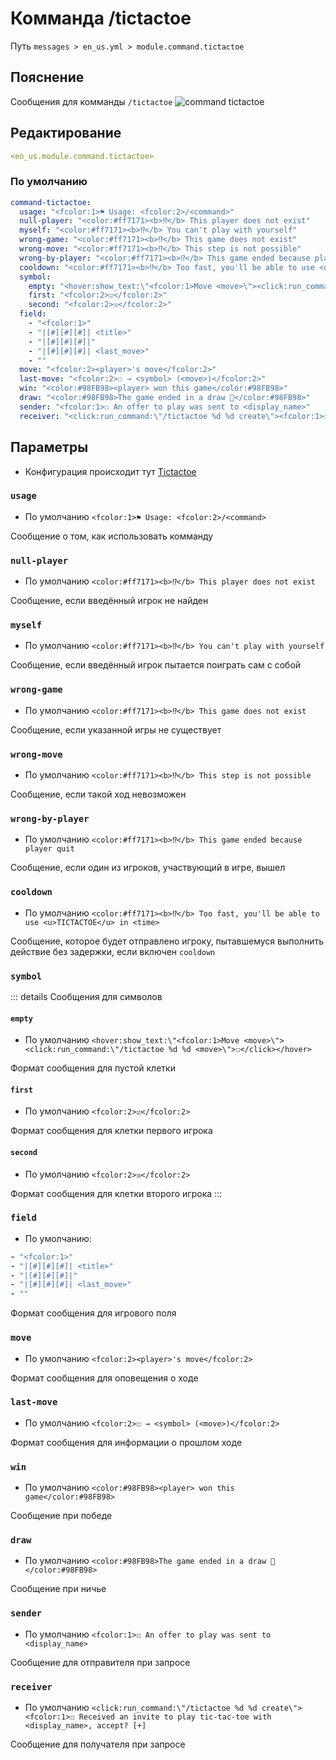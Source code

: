 # Комманда /tictactoe
Путь `messages > en_us.yml > module.command.tictactoe`

## Пояснение
Сообщения для комманды `/tictactoe`
![command tictactoe](/commandtictactoe.png)

## Редактирование
```yaml
<en_us.module.command.tictactoe>
```

### По умолчанию
```yaml
command-tictactoe:
  usage: "<fcolor:1>⚑ Usage: <fcolor:2>/<command>"
  null-player: "<color:#ff7171><b>⁉</b> This player does not exist"
  myself: "<color:#ff7171><b>⁉</b> You can't play with yourself"
  wrong-game: "<color:#ff7171><b>⁉</b> This game does not exist"
  wrong-move: "<color:#ff7171><b>⁉</b> This step is not possible"
  wrong-by-player: "<color:#ff7171><b>⁉</b> This game ended because player quit"
  cooldown: "<color:#ff7171><b>⁉</b> Too fast, you'll be able to use <u>TICTACTOE</u> in <time>"
  symbol:
    empty: "<hover:show_text:\"<fcolor:1>Move <move>\"><click:run_command:\"/tictactoe %d %d <move>\">☐</click></hover>"
    first: "<fcolor:2>☑</fcolor:2>"
    second: "<fcolor:2>☒</fcolor:2>"
  field:
    - "<fcolor:1>"
    - "|[#][#][#]| <title>"
    - "|[#][#][#]|"
    - "|[#][#][#]| <last_move>"
    - ""
  move: "<fcolor:2><player>'s move</fcolor:2>"
  last-move: "<fcolor:2>☐ → <symbol> (<move>)</fcolor:2>"
  win: "<color:#98FB98><player> won this game</color:#98FB98>"
  draw: "<color:#98FB98>The game ended in a draw 👬</color:#98FB98>"
  sender: "<fcolor:1>☐ An offer to play was sent to <display_name>"
  receiver: "<click:run_command:\"/tictactoe %d %d create\"><fcolor:1>☐ Received an invite to play tic-tac-toe with <display_name>, accept? [+]"
```

## Параметры

- Конфигурация происходит тут [Tictactoe](/ru/config/module/command/command-tictactoe/)

### `usage`
- По умолчанию `<fcolor:1>⚑ Usage: <fcolor:2>/<command>`

Сообщение о том, как использовать комманду

### `null-player`
- По умолчанию `<color:#ff7171><b>⁉</b> This player does not exist`

Сообщение, если введённый игрок не найден

### `myself`
- По умолчанию `<color:#ff7171><b>⁉</b> You can't play with yourself`

Сообщение, если введённый игрок пытается поиграть сам с собой

### `wrong-game`
- По умолчанию `<color:#ff7171><b>⁉</b> This game does not exist`

Сообщение, если указанной игры не существует

### `wrong-move`
- По умолчанию `<color:#ff7171><b>⁉</b> This step is not possible`

Сообщение, если такой ход невозможен

### `wrong-by-player`
- По умолчанию `<color:#ff7171><b>⁉</b> This game ended because player quit`

Сообщение, если один из игроков, участвующий в игре, вышел

### `cooldown`
- По умолчанию `<color:#ff7171><b>⁉</b> Too fast, you'll be able to use <u>TICTACTOE</u> in <time>`

Сообщение, которое будет отправлено игроку, пытавшемуся выполнить действие без задержки, если включен `cooldown`

### `symbol`

::: details Сообщения для символов
#### `empty`
- По умолчанию `<hover:show_text:\"<fcolor:1>Move <move>\"><click:run_command:\"/tictactoe %d %d <move>\">☐</click></hover>`

Формат сообщения для пустой клетки

#### `first`
- По умолчанию `<fcolor:2>☑</fcolor:2>`

Формат сообщения для клетки первого игрока

#### `second`
- По умолчанию `<fcolor:2>☒</fcolor:2>`

Формат сообщения для клетки второго игрока
:::

### `field`
- По умолчанию:
```yaml
- "<fcolor:1>"
- "|[#][#][#]| <title>"
- "|[#][#][#]|"
- "|[#][#][#]| <last_move>"
- ""
```

Формат сообщения для игрового поля

### `move`
- По умолчанию `<fcolor:2><player>'s move</fcolor:2>`

Формат сообщения для оповещения о ходе

### `last-move`
- По умолчанию `<fcolor:2>☐ → <symbol> (<move>)</fcolor:2>`

Формат сообщения для информации о прошлом ходе

### `win`
- По умолчанию `<color:#98FB98><player> won this game</color:#98FB98>`

Сообщение при победе

### `draw`
- По умолчанию `<color:#98FB98>The game ended in a draw 👬</color:#98FB98>`

Сообщение при ничье

### `sender`
- По умолчанию `<fcolor:1>☐ An offer to play was sent to <display_name>`

Сообщение для отправителя при запросе

### `receiver`
- По умолчанию `<click:run_command:\"/tictactoe %d %d create\"><fcolor:1>☐ Received an invite to play tic-tac-toe with <display_name>, accept? [+]`

Сообщение для получателя при запросе

